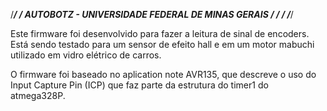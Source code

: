 /******************************************************/
/*  AUTOBOTZ - UNIVERSIDADE FEDERAL DE MINAS GERAIS   */
/*                                                    */
/******************************************************/

  Este firmware foi desenvolvido para fazer a leitura
  de sinal de encoders. Está sendo testado para um sensor
  de efeito hall e em um motor mabuchi utilizado em vidro
  elétrico de carros.
  
  O firmware foi baseado no aplication note AVR135, que
  descreve o uso do Input Capture Pin (ICP) que faz parte
  da estrutura do timer1 do atmega328P.

